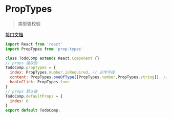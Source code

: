 # PropTypes

> 类型强校验

[接口文档](https://reactjs.org/docs/typechecking-with-proptypes.html)

```js
import React from 'react'
import PropTypes from 'prop-types'

class TodoComp extends React.Component {}
// props 强校验
TodoComp.propTypes = {
  index: PropTypes.number.isRequired, // 必传字段
  content: PropTypes.oneOfType([PropTypes.number,PropTypes.string]), // 多类型任意一种
  hanleClick: PropTypes.func
}
// props 默认值
TodoComp.defaultProps = {
  index: 0 
}
export default TodoComp;
```
